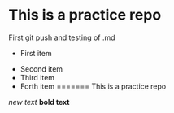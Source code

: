 # This is a practice repo

First git push and testing of .md

+ First item
* Second item
* Third item
* Forth item
=======
This is a practice repo

*new text*
**bold text**
